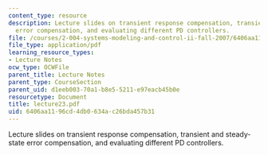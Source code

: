 ```yaml
---
content_type: resource
description: Lecture slides on transient response compensation, transient and steady-state
  error compensation, and evaluating different PD controllers.
file: /courses/2-004-systems-modeling-and-control-ii-fall-2007/6406aa1196cd4db0634ac26bda457b31_lecture23.pdf
file_type: application/pdf
learning_resource_types:
- Lecture Notes
ocw_type: OCWFile
parent_title: Lecture Notes
parent_type: CourseSection
parent_uid: d1eeb003-70a1-b8e5-5211-e97eacb45b0e
resourcetype: Document
title: lecture23.pdf
uid: 6406aa11-96cd-4db0-634a-c26bda457b31
---
```

Lecture slides on transient response compensation, transient and steady-state error compensation, and evaluating different PD controllers.


